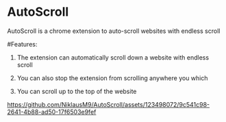 # AutoScroll
AutoScroll is a chrome extension to auto-scroll websites with endless scroll

#Features:

1) The extension can automatically scroll down a website with endless scroll

2) You can also stop the extension from scrolling anywhere you which

3) You can scroll up to the top of the website


https://github.com/NiklausM9/AutoScroll/assets/123498072/9c541c98-2641-4b88-ad50-17f6503e9fef

